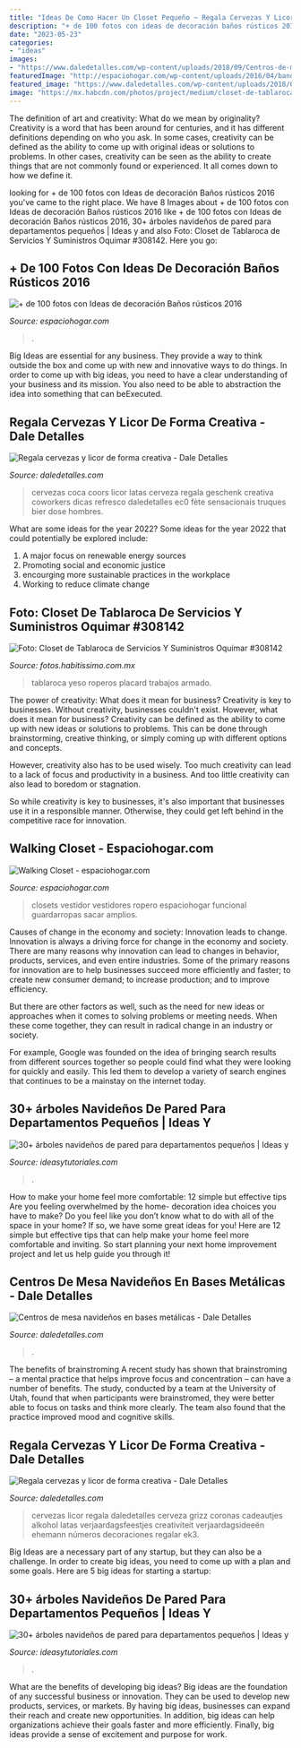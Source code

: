 ```yaml
---
title: "Ideas De Como Hacer Un Closet Pequeño ~ Regala Cervezas Y Licor De Forma Creativa"
description: "+ de 100 fotos con ideas de decoración baños rústicos 2016"
date: "2023-05-23"
categories:
- "ideas"
images:
- "https://www.daledetalles.com/wp-content/uploads/2018/09/Centros-de-mesa-navideños-en-bases-metálicas3.jpg"
featuredImage: "http://espaciohogar.com/wp-content/uploads/2016/04/banos-rusticos-pequenos-ceramica.jpg"
featured_image: "https://www.daledetalles.com/wp-content/uploads/2018/09/Centros-de-mesa-navideños-en-bases-metálicas3.jpg"
image: "https://mx.habcdn.com/photos/project/medium/closet-de-tablaroca-308142.jpg"
---
```



The definition of art and creativity: What do we mean by originality?
Creativity is a word that has been around for centuries, and it has different definitions depending on who you ask. In some cases, creativity can be defined as the ability to come up with original ideas or solutions to problems. In other cases, creativity can be seen as the ability to create things that are not commonly found or experienced. It all comes down to how we define it.

	

		
looking for + de 100 fotos con Ideas de decoración Baños rústicos 2016 you've came to the right place. We have 8 Images about + de 100 fotos con Ideas de decoración Baños rústicos 2016 like + de 100 fotos con Ideas de decoración Baños rústicos 2016, 30+ árboles navideños de pared para departamentos pequeños | Ideas y and also Foto: Closet de Tablaroca de Servicios Y Suministros Oquimar #308142. Here you go:
		
    
## + De 100 Fotos Con Ideas De Decoración Baños Rústicos 2016

<img loading=lazy src="http://espaciohogar.com/wp-content/uploads/2016/04/banos-rusticos-pequenos-ceramica.jpg" onerror="this.onerror=null;this.src='https://tse2.mm.bing.net/th?id=OIP.tZxWha2TGlw_zwGQuFL8DwHaJ3&amp;pid=15.1';" alt="+ de 100 fotos con Ideas de decoración Baños rústicos 2016">

_Source: espaciohogar.com_

>. 

	

Big Ideas are essential for any business. They provide a way to think outside the box and come up with new and innovative ways to do things. In order to come up with big ideas, you need to have a clear understanding of your business and its mission. You also need to be able to abstraction the idea into something that can beExecuted.

    
## Regala Cervezas Y Licor De Forma Creativa - Dale Detalles

<img loading=lazy src="https://i0.wp.com/www.daledetalles.com/wp-content/uploads/2017/05/regala-cervezas-y-licor-de-forma-creativa2.jpg?resize=564%2C751" onerror="this.onerror=null;this.src='https://tse4.mm.bing.net/th?id=OIP.20i4NJz9Q5sIojUM4Ufj5AHaJ3&amp;pid=15.1';" alt="Regala cervezas y licor de forma creativa - Dale Detalles">

_Source: daledetalles.com_

>cervezas coca coors licor latas cerveza regala geschenk creativa coworkers dicas refresco daledetalles ec0 fète sensacionais truques bier dose hombres. 

	

What are some ideas for the year 2022?
Some ideas for the year 2022 that could potentially be explored include: 
1. A major focus on renewable energy sources 
2. Promoting social and economic justice 
3. encourging more sustainable practices in the workplace 
4. Working to reduce climate change 

    
## Foto: Closet De Tablaroca De Servicios Y Suministros Oquimar #308142

<img loading=lazy src="https://mx.habcdn.com/photos/project/medium/closet-de-tablaroca-308142.jpg" onerror="this.onerror=null;this.src='https://tse2.mm.bing.net/th?id=OIP.utlweOVahnzIAqazmMHQTAAAAA&amp;pid=15.1';" alt="Foto: Closet de Tablaroca de Servicios Y Suministros Oquimar #308142">

_Source: fotos.habitissimo.com.mx_

>tablaroca yeso roperos placard trabajos armado. 

	

The power of creativity: What does it mean for business?
Creativity is key to businesses. Without creativity, businesses couldn't exist. However, what does it mean for business? 
Creativity can be defined as the ability to come up with new ideas or solutions to problems. This can be done through brainstorming, creative thinking, or simply coming up with different options and concepts. 

However, creativity also has to be used wisely. Too much creativity can lead to a lack of focus and productivity in a business. And too little creativity can also lead to boredom or stagnation. 

So while creativity is key to businesses, it's also important that businesses use it in a responsible manner. Otherwise, they could get left behind in the competitive race for innovation.

    
## Walking Closet - Espaciohogar.com

<img loading=lazy src="https://espaciohogar.com/wp-content/uploads/2011/10/walking-closet.jpg" onerror="this.onerror=null;this.src='https://tse4.mm.bing.net/th?id=OIP.o47woBXteDKhd2OhSnfVoAAAAA&amp;pid=15.1';" alt="Walking Closet - espaciohogar.com">

_Source: espaciohogar.com_

>closets vestidor vestidores ropero espaciohogar funcional guardarropas sacar amplios. 

	

Causes of change in the economy and society: Innovation leads to change.
Innovation is always a driving force for change in the economy and society. There are many reasons why innovation can lead to changes in behavior, products, services, and even entire industries. 
Some of the primary reasons for innovation are to help businesses succeed more efficiently and faster; to create new consumer demand; to increase production; and to improve efficiency. 

But there are other factors as well, such as the need for new ideas or approaches when it comes to solving problems or meeting needs. When these come together, they can result in radical change in an industry or society.

For example, Google was founded on the idea of bringing search results from different sources together so people could find what they were looking for quickly and easily. This led them to develop a variety of search engines that continues to be a mainstay on the internet today.

    
## 30+ árboles Navideños De Pared Para Departamentos Pequeños | Ideas Y

<img loading=lazy src="https://ideasytutoriales.com/wp-content/uploads/2018/11/Arbol-de-Navidad-para-Pared-10.jpg" onerror="this.onerror=null;this.src='https://tse3.mm.bing.net/th?id=OIP.21kRc5hS_8ki4ZiuEHpFwwHaNK&amp;pid=15.1';" alt="30+ árboles navideños de pared para departamentos pequeños | Ideas y">

_Source: ideasytutoriales.com_

>. 

	

How to make your home feel more comfortable: 12 simple but effective tips
Are you feeling overwhelmed by the home- decoration idea choices you have to make? Do you feel like you don’t know what to do with all of the space in your home? If so, we have some great ideas for you! Here are 12 simple but effective tips that can help make your home feel more comfortable and inviting. So start planning your next home improvement project and let us help guide you through it!

    
## Centros De Mesa Navideños En Bases Metálicas - Dale Detalles

<img loading=lazy src="https://www.daledetalles.com/wp-content/uploads/2018/09/Centros-de-mesa-navideños-en-bases-metálicas3.jpg" onerror="this.onerror=null;this.src='https://tse2.mm.bing.net/th?id=OIP.SEiyUZUIU8pBB_JHpTv_RAHaJQ&amp;pid=15.1';" alt="Centros de mesa navideños en bases metálicas - Dale Detalles">

_Source: daledetalles.com_

>. 

	

The benefits of brainstroming
A recent study has shown that brainstroming – a mental practice that helps improve focus and concentration – can have a number of benefits. The study, conducted by a team at the University of Utah, found that when participants were brainstromed, they were better able to focus on tasks and think more clearly. The team also found that the practice improved mood and cognitive skills.

    
## Regala Cervezas Y Licor De Forma Creativa - Dale Detalles

<img loading=lazy src="https://i2.wp.com/www.daledetalles.com/wp-content/uploads/2017/05/regala-cervezas-y-licor-de-forma-creativa4.jpg?resize=564%2C1061" onerror="this.onerror=null;this.src='https://tse4.mm.bing.net/th?id=OIP.zAzYPM8rtXHrrSV3E3uolAHaN7&amp;pid=15.1';" alt="Regala cervezas y licor de forma creativa - Dale Detalles">

_Source: daledetalles.com_

>cervezas licor regala daledetalles cerveza grizz coronas cadeautjes alkohol latas verjaardagsfeestjes creativiteit verjaardagsideeën ehemann números decoraciones regalar ek3. 

	

Big Ideas are a necessary part of any startup, but they can also be a challenge. In order to create big ideas, you need to come up with a plan and some goals. Here are 5 big ideas for starting a startup: 

    
## 30+ árboles Navideños De Pared Para Departamentos Pequeños | Ideas Y

<img loading=lazy src="http://ideasytutoriales.com/wp-content/uploads/2018/11/Arbol-de-Navidad-para-Pared-31.jpg" onerror="this.onerror=null;this.src='https://tse4.mm.bing.net/th?id=OIP.SZoJ2xZQ8_Gt_n57uLe8fgAAAA&amp;pid=15.1';" alt="30+ árboles navideños de pared para departamentos pequeños | Ideas y">

_Source: ideasytutoriales.com_

>. 

	

What are the benefits of developing big ideas?
Big ideas are the foundation of any successful business or innovation. They can be used to develop new products, services, or markets. By having big ideas, businesses can expand their reach and create new opportunities. In addition, big ideas can help organizations achieve their goals faster and more efficiently. Finally, big ideas provide a sense of excitement and purpose for work.

